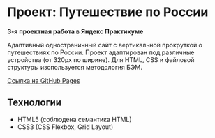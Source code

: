 # Проект: Путешествие по России
**3-я проектная работа в Яндекс Практикуме**

Адаптивный одностраничный сайт с вертикальной прокруткой о путешествиях по России. Проект адаптирован под различные устройства (от 320px по ширине).
Для HTML, CSS и файловой структуры изспользуется методология БЭМ.

[Ссылка на GitHub Pages](https://nkvasov.github.io/russian-travel/)

## Технологии
* HTML5 (соблюдена семантика HTML)
* CSS3 (CSS Flexbox, Grid Layout)

